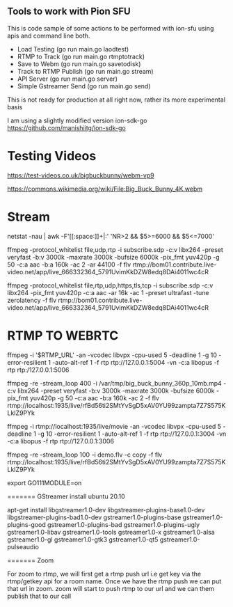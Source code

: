 
## Tools to work with Pion SFU ##


This is code sample of some actions to be performed with ion-sfu using apis and command line both.

- Load Testing   (go run main.go laodtest)
- RTMP to Track  (go run main.go rtmptotrack)
- Save to Webm   (go run main.go savetodisk)
- Track to RTMP Publish   (go run main.go stream)
- API Server     (go run main.go server)
- Simple Gstreamer Send (go run main.go send)


This is not ready for production at all right now, rather its more experimental basis

I am using a slightly modified version ion-sdk-go https://github.com/manishiitg/ion-sdk-go 

Testing Videos
================
https://test-videos.co.uk/bigbuckbunny/webm-vp9

https://commons.wikimedia.org/wiki/File:Big_Buck_Bunny_4K.webm


Stream
=========

netstat -nau | awk -F'[[:space:]]+|:' 'NR>2 && $5>=6000 && $5<=7000'


ffmpeg -protocol_whitelist file,udp,rtp -i subscribe.sdp -c:v libx264 -preset veryfast -b:v 3000k -maxrate 3000k -bufsize 6000k -pix_fmt yuv420p -g 50 -c:a aac -b:a 160k -ac 2 -ar 44100 -f flv rtmp://bom01.contribute.live-video.net/app/live_666332364_5791UvimKkDZW8edq8DAi4011wc4cR

ffmpeg -protocol_whitelist file,rtp,udp,https,tls,tcp -i subscribe.sdp -c:v libx264 -pix_fmt yuv420p -c:a aac -ar 16k -ac 1 -preset ultrafast -tune zerolatency -f flv rtmp://bom01.contribute.live-video.net/app/live_666332364_5791UvimKkDZW8edq8DAi4011wc4cR



RTMP TO WEBRTC
==============

ffmpeg -i '$RTMP_URL' -an -vcodec libvpx -cpu-used 5 -deadline 1 -g 10 -error-resilient 1 -auto-alt-ref 1 -f rtp rtp://127.0.0.1:5004 -vn -c:a libopus -f rtp rtp:/127.0.0.1:5006


ffmpeg -re -stream_loop 400 -i /var/tmp/big_buck_bunny_360p_10mb.mp4 -c:v libx264 -preset veryfast -b:v 3000k -maxrate 3000k -bufsize 6000k -pix_fmt yuv420p -g 50 -c:a aac -b:a 160k -ac 2 -f flv rtmp://localhost:1935/live/rfBd56ti2SMtYvSgD5xAV0YU99zampta7Z7S575KLkIZ9PYk

ffmpeg -i rtmp://localhost:1935/live/movie -an -vcodec libvpx -cpu-used 5 -deadline 1 -g 10 -error-resilient 1 -auto-alt-ref 1 -f rtp rtp://127.0.0.1:3004 -vn -c:a libopus -f rtp rtp://127.0.0.1:3006


ffmpeg -re -stream_loop 100 -i demo.flv -c copy -f flv rtmp://localhost:1935/live/rfBd56ti2SMtYvSgD5xAV0YU99zampta7Z7S575KLkIZ9PYk




export GO111MODULE=on



=======
GStreamer install ubuntu 20.10

apt-get install libgstreamer1.0-dev libgstreamer-plugins-base1.0-dev libgstreamer-plugins-bad1.0-dev gstreamer1.0-plugins-base gstreamer1.0-plugins-good gstreamer1.0-plugins-bad gstreamer1.0-plugins-ugly gstreamer1.0-libav gstreamer1.0-tools gstreamer1.0-x gstreamer1.0-alsa gstreamer1.0-gl gstreamer1.0-gtk3 gstreamer1.0-qt5 gstreamer1.0-pulseaudio



=======
Zoom

For zoom to rtmp, we will first get a rtmp push url i.e get key via the rtmp/getkey api for a room name.
Once we have the rtmp push we can put that url in zoom. zoom will start to push rtmp to our url and we can them publish that to our call